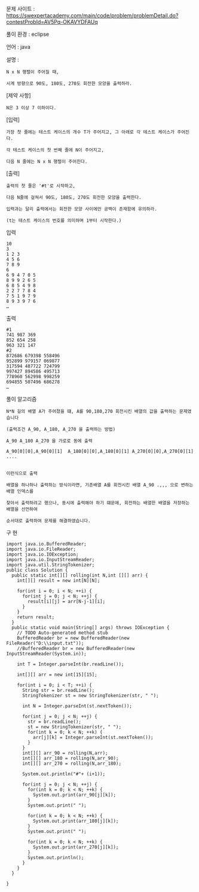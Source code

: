 문제 사이트 : https://swexpertacademy.com/main/code/problem/problemDetail.do?contestProbId=AV5Pq-OKAVYDFAUq

풀이 환경 : eclipse

언어 : java

설명 :

    N x N 행렬이 주어질 때,

    시계 방향으로 90도, 180도, 270도 회전한 모양을 출력하라.


[제약 사항]

    N은 3 이상 7 이하이다.

[입력]

    가장 첫 줄에는 테스트 케이스의 개수 T가 주어지고, 그 아래로 각 테스트 케이스가 주어진다.

    각 테스트 케이스의 첫 번째 줄에 N이 주어지고,

    다음 N 줄에는 N x N 행렬이 주어진다.

[출력]

    출력의 첫 줄은 '#t'로 시작하고,

    다음 N줄에 걸쳐서 90도, 180도, 270도 회전한 모양을 출력한다.

    입력과는 달리 출력에서는 회전한 모양 사이에만 공백이 존재함에 유의하라.

    (t는 테스트 케이스의 번호를 의미하며 1부터 시작한다.)

입력

    10
    3
    1 2 3
    4 5 6
    7 8 9
    6
    6 9 4 7 0 5
    8 9 9 2 6 5
    6 8 5 4 9 8
    2 2 7 7 8 4
    7 5 1 9 7 9
    8 9 3 9 7 6
    …
 
출력

    #1
    741 987 369
    852 654 258
    963 321 147
    #2
    872686 679398 558496
    952899 979157 069877
    317594 487722 724799
    997427 894586 495713
    778960 562998 998259
    694855 507496 686278
    …
    
 풀이 알고리즘
 
    N*N 길의 배열 A가 주어졌을 떄, A를 90,180,270 회전시킨 배열의 값을 출력하는 문제였습니다
    
    (출력조건 A_90, A_180, A_270 을 출력하는 방법)
    
    A_90 A_180 A_270 을 가로로 동에 출력
    
    A_90[0][0],A_90[0][1]  A_180[0][0],A_180[0][1] A_270[0][0],A_270[0][1]
    ....
    
    
    이런식으로 출력
    
    배열을 하나하나 출력하는 방식이라면, 기존배열 A를 회전시킨 배열 A_90 .,,, 으로 변하는 배열 인덱스를
    
    찾아서 출력하려고 했으나, 동시에 출력해야 하기 떄문에, 회전하는 배열한 배열을 저장하는 배열을 선언하여
    
    순서대로 출력하여 문제를 해결하였습니다.
    
    
 구 현

    import java.io.BufferedReader;
    import java.io.FileReader;
    import java.io.IOException;
    import java.io.InputStreamReader;
    import java.util.StringTokenizer;
    public class Solution {
      public static int[][] rolling(int N,int [][] arr) {
        int[][] result = new int[N][N];

        for(int i = 0; i < N; ++i) {
          for(int j = 0; j < N; ++j) {
            result[i][j] = arr[N-j-1][i];
          }
        }
        return result;
      }
      public static void main(String[] args) throws IOException {
        // TODO Auto-generated method stub
        BufferedReader br = new BufferedReader(new FileReader("D:\\input.txt"));
        //BufferedReader br = new BufferedReader(new InputStreamReader(System.in));

        int T = Integer.parseInt(br.readLine());

        int[][] arr = new int[15][15];

        for(int i = 0; i < T; ++i) {
          String str = br.readLine();
          StringTokenizer st = new StringTokenizer(str, " ");

          int N = Integer.parseInt(st.nextToken());

          for(int j = 0; j < N; ++j) {
            str = br.readLine();
            st = new StringTokenizer(str, " ");
            for(int k = 0; k < N; ++k) {
              arr[j][k] = Integer.parseInt(st.nextToken());
            }
          }
          int[][] arr_90 = rolling(N,arr);
          int[][] arr_180 = rolling(N,arr_90);
          int[][] arr_270 = rolling(N,arr_180);

          System.out.println("#"+ (i+1));

          for(int j = 0; j < N; ++j) {
            for(int k = 0; k < N; ++k) {
              System.out.print(arr_90[j][k]);
            }
            System.out.print(" ");

            for(int k = 0; k < N; ++k) {
              System.out.print(arr_180[j][k]);
            }
            System.out.print(" ");

            for(int k = 0; k < N; ++k) {
              System.out.print(arr_270[j][k]);
            }
            System.out.println();
          }
        }
      }

    }


